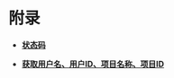 # 附录<a name="iam_02_0512"></a>

-   **[状态码](状态码.md)**  

-   **[获取用户名、用户ID、项目名称、项目ID](获取用户名-用户ID-项目名称-项目ID.md)**  


